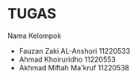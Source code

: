 # TUGAS

Nama Kelompok
- Fauzan Zaki AL-Anshori 11220533
- Ahmad Khoiruridho 11220553
- Akhmad Miftah Ma'kruf 11220538
  
